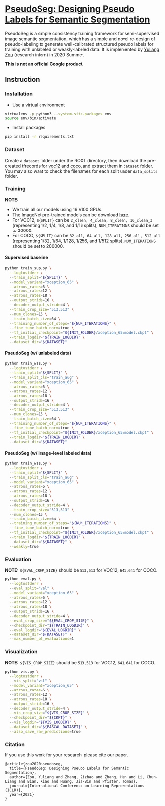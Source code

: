 # [PseudoSeg: Designing Pseudo Labels for Semantic Segmentation](https://arxiv.org/pdf/2010.09713v1.pdf)

PseudoSeg is a simple consistency training framework for semi-supervised image
semantic segmentation, which has a simple and novel re-design of pseudo-labeling
to generate well-calibrated structured pseudo labels for training with unlabeled
or weakly-labeled data. It is implemented by [Yuliang Zou](https://yuliang.vision/) (research intern) in 2020 Summer.

__This is not an official Google product.__

## Instruction

### Installation

- Use a virtual environment

```bash
virtualenv -p python3 --system-site-packages env
source env/bin/activate
```

- Install packages

```bash
pip install -r requirements.txt
```

### Dataset

Create a `dataset` folder under the ROOT directory, then download the pre-created tfrecords for [voc12](https://filebox.ece.vt.edu/~ylzou/summer2020pseudoseg/pascal_voc_seg.tar) and [coco](https://filebox.ece.vt.edu/~ylzou/summer2020pseudoseg/coco.tar), and extract them in `dataset` folder. You may also want to check the filenames for each split under `data_splits` folder.


### Training

**NOTE:** 
- We train all our models using 16 V100 GPUs.
- The ImageNet pre-trained models can be download [here](https://github.com/tensorflow/models/blob/master/research/deeplab/g3doc/model_zoo.md#model-details-3).
- For VOC12, `${SPLIT}` can be `2_clean, 4_clean, 8_clean, 16_clean_3` (representing 1/2, 1/4, 1/8, and 1/16 splits), `NUM_ITERATIONS` should be set to 30000.
- For COCO, `${SPLIT}` can be `32_all, 64_all, 128_all, 256_all, 512_all` (representing 1/32, 1/64, 1/128, 1/256, and 1/512 splits), `NUM_ITERATIONS` should be set to 200000.

#### Supervised baseline

```bash
python train_sup.py \
  --logtostderr \
  --train_split="${SPLIT}" \
  --model_variant="xception_65" \
  --atrous_rates=6 \
  --atrous_rates=12 \
  --atrous_rates=18 \
  --output_stride=16 \
  --decoder_output_stride=4 \
  --train_crop_size="513,513" \
  --num_clones=16 \
  --train_batch_size=64 \
  --training_number_of_steps="${NUM_ITERATIONS}" \
  --fine_tune_batch_norm=true \
  --tf_initial_checkpoint="${INIT_FOLDER}/xception_65/model.ckpt" \
  --train_logdir="${TRAIN_LOGDIR}" \
  --dataset_dir="${DATASET}"
```

#### PseudoSeg (w/ unlabeled data)

```bash
python train_wss.py \
  --logtostderr \
  --train_split="${SPLIT}" \
  --train_split_cls="train_aug" \
  --model_variant="xception_65" \
  --atrous_rates=6 \
  --atrous_rates=12 \
  --atrous_rates=18 \
  --output_stride=16 \
  --decoder_output_stride=4 \
  --train_crop_size="513,513" \
  --num_clones=16 \
  --train_batch_size=64 \
  --training_number_of_steps="${NUM_ITERATIONS}" \
  --fine_tune_batch_norm=true \
  --tf_initial_checkpoint="${INIT_FOLDER}/xception_65/model.ckpt" \
  --train_logdir="${TRAIN_LOGDIR}" \
  --dataset_dir="${DATASET}"
```

#### PseudoSeg (w/ image-level labeled data)

```bash
python train_wss.py \
  --logtostderr \
  --train_split="${SPLIT}" \
  --train_split_cls="train_aug" \
  --model_variant="xception_65" \
  --atrous_rates=6 \
  --atrous_rates=12 \
  --atrous_rates=18 \
  --output_stride=16 \
  --decoder_output_stride=4 \
  --train_crop_size="513,513" \
  --num_clones=16 \
  --train_batch_size=64 \
  --training_number_of_steps="${NUM_ITERATIONS}" \
  --fine_tune_batch_norm=true \
  --tf_initial_checkpoint="${INIT_FOLDER}/xception_65/model.ckpt" \
  --train_logdir="${TRAIN_LOGDIR}" \
  --dataset_dir="${DATASET}" \
  --weakly=true
```


### Evaluation

**NOTE:** `${EVAL_CROP_SIZE}` should be `513,513` for VOC12, `641,641` for COCO.

```bash
python eval.py \
  --logtostderr \
  --eval_split="val" \
  --model_variant="xception_65" \
  --atrous_rates=6 \
  --atrous_rates=12 \
  --atrous_rates=18 \
  --output_stride=16 \
  --decoder_output_stride=4 \
  --eval_crop_size="${EVAL_CROP_SIZE}" \
  --checkpoint_dir="${TRAIN_LOGDIR}" \
  --eval_logdir="${EVAL_LOGDIR}" \
  --dataset_dir="${DATASET}" \
  --max_number_of_evaluations=1
```

### Visualization

**NOTE:** `${VIS_CROP_SIZE}` should be `513,513` for VOC12, `641,641` for COCO.

```bash
python vis.py \
  --logtostderr \
  --vis_split="val" \
  --model_variant="xception_65" \
  --atrous_rates=6 \
  --atrous_rates=12 \
  --atrous_rates=18 \
  --output_stride=16 \
  --decoder_output_stride=4 \
  --vis_crop_size="${VIS_CROP_SIZE}" \
  --checkpoint_dir="${CKPT}" \
  --vis_logdir="${VIS_LOGDIR}" \
  --dataset_dir="${PASCAL_DATASET}" \
  --also_save_raw_predictions=true
```

### Citation
If you use this work for your research, please cite our paper.

```
@article{zou2020pseudoseg,
  title={PseudoSeg: Designing Pseudo Labels for Semantic Segmentation},
  author={Zou, Yuliang and Zhang, Zizhao and Zhang, Han and Li, Chun-Liang and Bian, Xiao and Huang, Jia-Bin and Pfister, Tomas},
  journal={International Conference on Learning Representations (ICLR)},
  year={2021}
}
```
